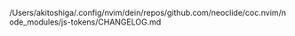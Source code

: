 /Users/akitoshiga/.config/nvim/dein/repos/github.com/neoclide/coc.nvim/node_modules/js-tokens/CHANGELOG.md